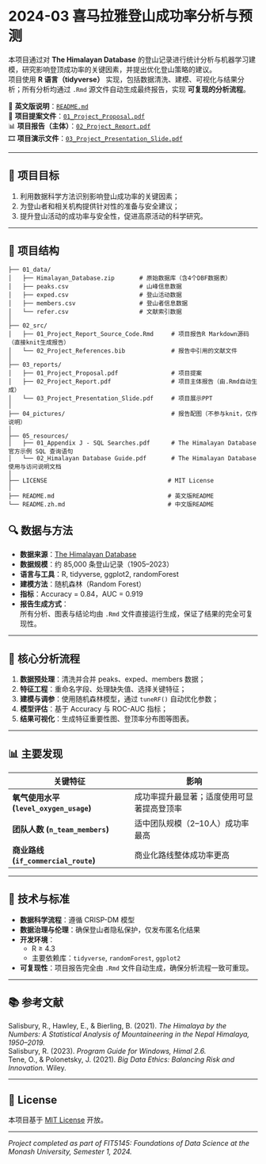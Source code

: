 # 2024-03 喜马拉雅登山成功率分析与预测

本项目通过对 **The Himalayan Database** 的登山记录进行统计分析与机器学习建模，研究影响登顶成功率的关键因素，并提出优化登山策略的建议。  
项目使用 **R 语言（tidyverse）** 实现，包括数据清洗、建模、可视化与结果分析；所有分析均通过 `.Rmd` 源文件自动生成最终报告，实现 **可复现的分析流程**。  

📄 **英文版说明**：[`README.md`](README.md)  
🧾 **项目提案文件**：[`01_Project_Proposal.pdf`](reports/01_Project_Proposal.pdf)  
📊 **项目报告（主体）**：[`02_Project_Report.pdf`](reports/02_Project_Report.pdf)  
🎞 **项目演示文件**：[`03_Project_Presentation_Slide.pdf`](reports/03_Project_Presentation_Slide.pdf)  

---

## 🎯 项目目标

1. 利用数据科学方法识别影响登山成功率的关键因素；  
2. 为登山者和相关机构提供针对性的准备与安全建议；  
3. 提升登山活动的成功率与安全性，促进高原活动的科学研究。

---

## 🧩 项目结构

```plaintext
├── 01_data/
│   ├── Himalayan_Database.zip       # 原始数据库（含4个DBF数据表）
│   ├── peaks.csv                    # 山峰信息数据
│   ├── exped.csv                    # 登山活动数据
│   ├── members.csv                  # 登山者信息数据
│   └── refer.csv                    # 文献索引数据
│
├── 02_src/
│   ├── 01_Project_Report_Source_Code.Rmd     # 项目报告R Markdown源码（直接knit生成报告）
│   └── 02_Project_References.bib             # 报告中引用的文献文件
│
├── 03_reports/
│   ├── 01_Project_Proposal.pdf               # 项目提案
│   ├── 02_Project_Report.pdf                 # 项目主体报告（由.Rmd自动生成）
│   └── 03_Project_Presentation_Slide.pdf     # 项目展示PPT
│
├── 04_pictures/                              # 报告配图（不参与knit，仅作说明）
│
├── 05_resources/
│   ├── 01_Appendix J - SQL Searches.pdf      # The Himalayan Database 官方示例 SQL 查询语句
│   └── 02_Himalayan Database Guide.pdf       # The Himalayan Database 使用与访问说明文档
│ 
├── LICENSE                                  # MIT License
│
├── README.md                                # 英文版README
└── README.zh.md                             # 中文版README
```

## 🔍 数据与方法

- **数据来源**：[The Himalayan Database](https://www.himalayandatabase.com)  
- **数据规模**：约 85,000 条登山记录（1905–2023）  
- **语言与工具**：R, tidyverse, ggplot2, randomForest  
- **建模方法**：随机森林（Random Forest）  
- **指标**：Accuracy = 0.84，AUC = 0.919  
- **报告生成方式**：  
  所有分析、图表与结论均由 `.Rmd` 文件直接运行生成，保证了结果的完全可复现性。

---

## 🧠 核心分析流程

1. **数据预处理**：清洗并合并 peaks、exped、members 数据；  
2. **特征工程**：重命名字段、处理缺失值、选择关键特征；  
3. **建模与调参**：使用随机森林模型，通过 `tuneRF()` 自动优化参数；  
4. **模型评估**：基于 Accuracy 与 ROC-AUC 指标；  
5. **结果可视化**：生成特征重要性图、登顶率分布图等图表。

---

## 📊 主要发现

| 关键特征 | 影响 |
|-----------|------|
| **氧气使用水平 (`level_oxygen_usage`)** | 成功率提升最显著；适度使用可显著提高登顶率 |
| **团队人数 (`n_team_members`)** | 适中团队规模（2–10人）成功率最高 |
| **商业路线 (`if_commercial_route`)** | 商业化路线整体成功率更高 |

---

## 🔧 技术与标准

- **数据科学流程**：遵循 CRISP-DM 模型  
- **数据治理与伦理**：确保登山者隐私保护，仅发布匿名化结果  
- **开发环境**：  
  - R ≥ 4.3  
  - 主要依赖库：`tidyverse`, `randomForest`, `ggplot2`  
- **可复现性**：项目报告完全由 `.Rmd` 文件自动生成，确保分析流程一致可重现。

---

## 📚 参考文献

Salisbury, R., Hawley, E., & Bierling, B. (2021). *The Himalaya by the Numbers: A Statistical Analysis of Mountaineering in the Nepal Himalaya, 1950–2019.*  
Salisbury, R. (2023). *Program Guide for Windows, Himal 2.6.*  
Tene, O., & Polonetsky, J. (2021). *Big Data Ethics: Balancing Risk and Innovation.* Wiley.

---

## 📜 License

本项目基于 [MIT License](LICENSE) 开放。

---

*Project completed as part of FIT5145: Foundations of Data Science at the Monash University, Semester 1, 2024.*
